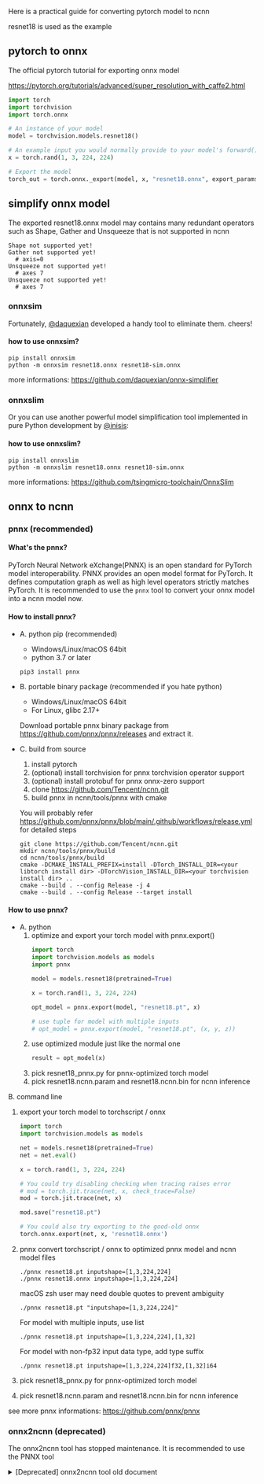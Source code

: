 Here is a practical guide for converting pytorch model to ncnn

resnet18 is used as the example

## pytorch to onnx

The official pytorch tutorial for exporting onnx model

https://pytorch.org/tutorials/advanced/super_resolution_with_caffe2.html

```python
import torch
import torchvision
import torch.onnx

# An instance of your model
model = torchvision.models.resnet18()

# An example input you would normally provide to your model's forward() method
x = torch.rand(1, 3, 224, 224)

# Export the model
torch_out = torch.onnx._export(model, x, "resnet18.onnx", export_params=True)
```

## simplify onnx model

The exported resnet18.onnx model may contains many redundant operators such as Shape, Gather and Unsqueeze that is not supported in ncnn

```
Shape not supported yet!
Gather not supported yet!
  # axis=0
Unsqueeze not supported yet!
  # axes 7
Unsqueeze not supported yet!
  # axes 7
```

### onnxsim

Fortunately, [@daquexian](https://github.com/daquexian) developed a handy tool to eliminate them. cheers!

#### how to use onnxsim?
```shell
pip install onnxsim
python -m onnxsim resnet18.onnx resnet18-sim.onnx
```
more informations: https://github.com/daquexian/onnx-simplifier

### onnxslim

Or you can use another powerful model simplification tool implemented in pure Python development by [@inisis](https://github.com/inisis):

#### how to use onnxslim?
```shell
pip install onnxslim
python -m onnxslim resnet18.onnx resnet18-sim.onnx
```
more informations: https://github.com/tsingmicro-toolchain/OnnxSlim

## onnx to ncnn

### pnnx (recommended)

#### What's the pnnx?
PyTorch Neural Network eXchange(PNNX) is an open standard for PyTorch model interoperability. PNNX provides an open model format for PyTorch. It defines computation graph as well as high level operators strictly matches PyTorch.
It is recommended to use the `pnnx` tool to convert your onnx model into a ncnn model now.

#### How to install pnnx?
* A. python pip (recommended)
  * Windows/Linux/macOS 64bit
  * python 3.7 or later

  ```shell
  pip3 install pnnx
  ```

* B. portable binary package (recommended if you hate python)
  * Windows/Linux/macOS 64bit
  * For Linux, glibc 2.17+

  Download portable pnnx binary package from https://github.com/pnnx/pnnx/releases and extract it.

* C. build from source
  1. install pytorch
  2. (optional) install torchvision for pnnx torchvision operator support
  3. (optional) install protobuf for pnnx onnx-zero support
  4. clone https://github.com/Tencent/ncnn.git
  5. build pnnx in ncnn/tools/pnnx with cmake

  You will probably refer https://github.com/pnnx/pnnx/blob/main/.github/workflows/release.yml for detailed steps

  ```shell
  git clone https://github.com/Tencent/ncnn.git
  mkdir ncnn/tools/pnnx/build
  cd ncnn/tools/pnnx/build
  cmake -DCMAKE_INSTALL_PREFIX=install -DTorch_INSTALL_DIR=<your libtorch install dir> -DTorchVision_INSTALL_DIR=<your torchvision install dir> ..
  cmake --build . --config Release -j 4
  cmake --build . --config Release --target install
  ```

#### How to use pnnx?
* A. python
  1. optimize and export your torch model with pnnx.export()
      ```python
      import torch
      import torchvision.models as models
      import pnnx

      model = models.resnet18(pretrained=True)

      x = torch.rand(1, 3, 224, 224)

      opt_model = pnnx.export(model, "resnet18.pt", x)

      # use tuple for model with multiple inputs
      # opt_model = pnnx.export(model, "resnet18.pt", (x, y, z))
      ```
  2. use optimized module just like the normal one
      ```python
      result = opt_model(x) 
      ```
  3. pick resnet18_pnnx.py for pnnx-optimized torch model
  4. pick resnet18.ncnn.param and resnet18.ncnn.bin for ncnn inference

B. command line
  1. export your torch model to torchscript / onnx
      ```python
      import torch
      import torchvision.models as models

      net = models.resnet18(pretrained=True)
      net = net.eval()

      x = torch.rand(1, 3, 224, 224)

      # You could try disabling checking when tracing raises error
      # mod = torch.jit.trace(net, x, check_trace=False)
      mod = torch.jit.trace(net, x)

      mod.save("resnet18.pt")

      # You could also try exporting to the good-old onnx
      torch.onnx.export(net, x, 'resnet18.onnx')
      ```

  2. pnnx convert torchscript / onnx to optimized pnnx model and ncnn model files
      ```shell
      ./pnnx resnet18.pt inputshape=[1,3,224,224]
      ./pnnx resnet18.onnx inputshape=[1,3,224,224]
      ```
      macOS zsh user may need double quotes to prevent ambiguity
      ```shell
      ./pnnx resnet18.pt "inputshape=[1,3,224,224]"
      ```
      For model with multiple inputs, use list
      ```shell
      ./pnnx resnet18.pt inputshape=[1,3,224,224],[1,32]
      ```
      For model with non-fp32 input data type, add type suffix
      ```shell
      ./pnnx resnet18.pt inputshape=[1,3,224,224]f32,[1,32]i64
      ```
  3. pick resnet18_pnnx.py for pnnx-optimized torch model
  4. pick resnet18.ncnn.param and resnet18.ncnn.bin for ncnn inference

see more pnnx informations: https://github.com/pnnx/pnnx

### onnx2ncnn (deprecated)

The onnx2ncnn tool has stopped maintenance. It is recommended to use the PNNX tool

<details><summary>[Deprecated] onnx2ncnn tool old document</summary>

~~Finally, you can convert the model to ncnn using tools/onnx2ncnn~~

~~onnx2ncnn resnet18-sim.onnx resnet18.param resnet18.bin~~
</details>